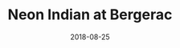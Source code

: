 ---
date: '2018-08-25'
artist: Neon Indian
festival: ''
venue: Bergerac
city: San Francisco
state: CA
country: USA
price: $12.22
solo: 'No'
title: Neon Indian at Bergerac
slug: 2018-08-25-neon-indian
cover: ''
genre: ''
category: show
tags: []
created: 02/15/2019
artists:
  - Neon Indian
openers: []
---